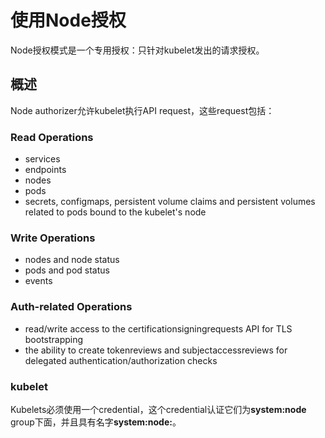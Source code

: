 # 使用Node授权
Node授权模式是一个专用授权：只针对kubelet发出的请求授权。
## 概述
Node authorizer允许kubelet执行API request，这些request包括：
### Read Operations
* services
* endpoints
* nodes
* pods
* secrets, configmaps, persistent volume claims and persistent volumes related to pods bound to the kubelet's node

### Write Operations
* nodes and node status
* pods and pod status
* events

### Auth-related Operations
* read/write access to the certificationsigningrequests API for TLS bootstrapping
* the ability to create tokenreviews and subjectaccessreviews for delegated authentication/authorization checks

### kubelet
Kubelets必须使用一个credential，这个credential认证它们为**system:node** group下面，并且具有名字**system:node:<nodeName>**。

